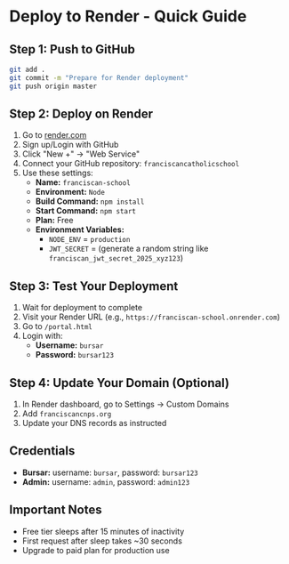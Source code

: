 # Deploy to Render - Quick Guide

## Step 1: Push to GitHub
```bash
git add .
git commit -m "Prepare for Render deployment"
git push origin master
```

## Step 2: Deploy on Render
1. Go to [render.com](https://render.com)
2. Sign up/Login with GitHub
3. Click "New +" → "Web Service"
4. Connect your GitHub repository: `franciscancatholicschool`
5. Use these settings:
   - **Name:** `franciscan-school`
   - **Environment:** `Node`
   - **Build Command:** `npm install`
   - **Start Command:** `npm start`
   - **Plan:** Free
   - **Environment Variables:**
     - `NODE_ENV` = `production`
     - `JWT_SECRET` = (generate a random string like `franciscan_jwt_secret_2025_xyz123`)

## Step 3: Test Your Deployment
1. Wait for deployment to complete
2. Visit your Render URL (e.g., `https://franciscan-school.onrender.com`)
3. Go to `/portal.html`
4. Login with:
   - **Username:** `bursar`
   - **Password:** `bursar123`

## Step 4: Update Your Domain (Optional)
1. In Render dashboard, go to Settings → Custom Domains
2. Add `franciscancnps.org`
3. Update your DNS records as instructed

## Credentials
- **Bursar:** username: `bursar`, password: `bursar123`
- **Admin:** username: `admin`, password: `admin123`

## Important Notes
- Free tier sleeps after 15 minutes of inactivity
- First request after sleep takes ~30 seconds
- Upgrade to paid plan for production use